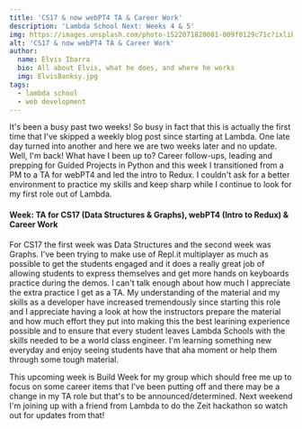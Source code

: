 ```yaml
---
title: 'CS17 & now webPT4 TA & Career Work'
description: 'Lambda School Next: Weeks 4 & 5'
img: https://images.unsplash.com/photo-1522071820081-009f0129c71c?ixlib=rb-1.2.1&ixid=MXwxMjA3fDB8MHxwaG90by1wYWdlfHx8fGVufDB8fHw%3D&auto=format&fit=crop&w=2550&q=80
alt: 'CS17 & now webPT4 TA & Career Work'
author:
  name: Elvis Ibarra
  bio: All about Elvis, what he does, and where he works
  img: ElvisBanksy.jpg
tags:
  - lambda school
  - web development
---
```


<section class="weekly">
  <p class="intro">
      It's been a busy past two weeks! So busy in fact that this is actually the first time that I've skipped a weekly blog post since starting at Lambda. One late day turned into another and here we are two weeks later and no update. Well, I'm back! What have I been up to? Career follow-ups, leading and prepping for Guided Projects in Python and this week I transitioned from a PM to a TA for webPT4 and led the intro to Redux. I couldn't ask for a better environment to practice my skills and keep sharp while I continue to look for my first role out of Lambda. </p>
      <div class="top-content">
    <div class="text-content">
        <h4><span class="daytags">Week: </span> <span class="day">TA for CS17 (Data Structures & Graphs), webPT4 (Intro to Redux) & Career Work
          </span></h4>
          <p> For CS17 the first week was Data Structures and the second week was Graphs. I've been trying to make use of Repl.it multiplayer as much as possible to get the students engaged and it does a really great job of allowing students to express themselves and get more hands on keyboards practice during the demos. I can't talk enough about how much I appreciate the extra practice I get as a TA. My understanding of the material and my skills as a developer have increased tremendously since starting this role and I appreciate having a look at how the instructors prepare the material and how much effort they put into making this the best learining experience possible and to ensure that every student leaves Lambda Schools with the skills needed to be a world class engineer. I'm learning something new everyday and enjoy seeing students have that aha moment or help them through some tough material. </p>
  </div>
  <p class="weeklyp"> This upcoming week is Build Week for my group which should free me up to focus on some career items that I've been putting off and there may be a change in my TA role but that's to be announced/determined. Next weekend I'm joining up with a friend from Lambda to do the Zeit hackathon so watch out for updates from that! </p>
    </section>
